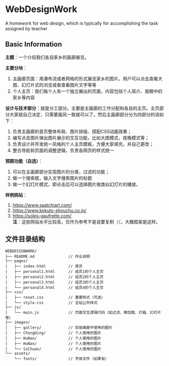 # WebDesignWork
A homework for web design, which is typically for accomplishing the task assigned by teacher

## Basic Information
**主题**：一个介绍我们各自家乡的画廊展览。  

**主要分块**：  
1. 主画廊页面：用瀑布流或者网格的形式展览家乡的图片。用户可以点击查看大图、幻灯片式的浏览或者查看图片文字等等  
2. 个人主页：我们每个人有一个独立展出的页面，内容包括个人简介、我眼中的家乡等内容    

**设计与技术部分**：就是分工部分。主要是主画廊的工作分配和各自的主页。主页部分大家就自己决定，只需要画风一致就可以了。然后主画廊部分分为四部分的话如下：  
1. 负责主画廊的首页整体布局、图片排版、搭配CSS动画效果；
2. 编写点击图片弹出图片展示的交互功能，比如大图模式，夜晚模式等；
3. 负责设计并开发统一风格的个人主页模板，方便大家填充，并自己更改；
4. 整合导航和页面的调整逻辑，负责各网页的样式统一
   
**预期功能（自选）**：
1. 可以在主画廊部分实现图片的分类，过滤的功能；  
2. 做一个搜索框，输入文字搜索图片的标题  
3. 做一个幻灯片模式，即点击后可以选择图片做类似幻灯片的播放。 
    
**样例网站**：   
1. https://www.saatchiart.com/  
2. https://www.kokuto-shouchu.co.jp/  
3. https://soles-gaufrette.com/  
**注**：这些网站水平比较高，仅作为参考不是说要复制（（，大概框架是这样。  

## 文件目录结构

    WEBDESIGNWORK/
    ├── README.md               // 作业说明        
    ├── pages/   
    |   ├── index.html          // 首页 
    |   ├── personal1.html      // 组员1的个人主页
    |   ├── personal2.html      // 组员2的个人主页
    |   ├── personal3.html      // 组员3的个人主页
    |   └── personal4.html      // 组员4的个人主页
    ├── css/
    │   ├── reset.css           // 重置样式（可选）
    │   └── style.css           // 全站公共样式
    ├── js/
    │   └── main.js             // 页面交互逻辑代码（如过滤、懒加载、灯箱、幻灯片等）
    ├── images/
    │   ├── gallery/            // 存放画廊中使用的图片
    │   ├── ChongQing/          // 个人使用的图片
    │   ├── HuNan/              // 个人使用的图片
    │   ├── HuNan/              // 个人使用的图片
    │   └── SiChuan/            // 个人使用的图片
    └── assets/
        └── fonts/              // 字体文件（如果有）
